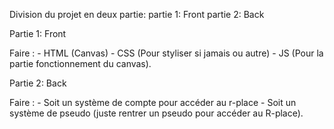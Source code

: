 Division du projet en deux partie:
partie 1: Front
partie 2: Back


Partie 1: Front

Faire :
    - HTML (Canvas)
    - CSS (Pour styliser si jamais ou autre)
    - JS (Pour la partie fonctionnement du canvas). 


Partie 2: Back

Faire :
    - Soit un système de compte pour accéder au r-place
    - Soit un système de pseudo (juste rentrer un pseudo pour
      accéder au R-place).
